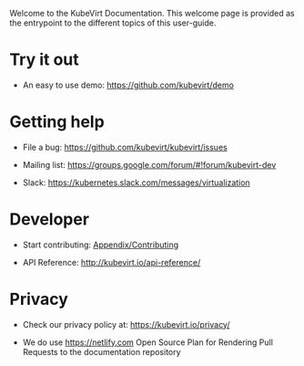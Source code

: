 Welcome to the KubeVirt Documentation. This welcome page is provided as
the entrypoint to the different topics of this user-guide.

Try it out
==========

-   An easy to use demo: <https://github.com/kubevirt/demo>

Getting help
============

-   File a bug: <https://github.com/kubevirt/kubevirt/issues>

-   Mailing list: <https://groups.google.com/forum/#!forum/kubevirt-dev>

-   Slack: <https://kubernetes.slack.com/messages/virtualization>

Developer
=========

-   Start contributing: [Appendix/Contributing](appendix/contributing.md)

-   API Reference: <http://kubevirt.io/api-reference/>

Privacy
=======

-   Check our privacy policy at: <https://kubevirt.io/privacy/>

-   We do use <https://netlify.com> Open Source Plan for Rendering Pull
    Requests to the documentation repository
